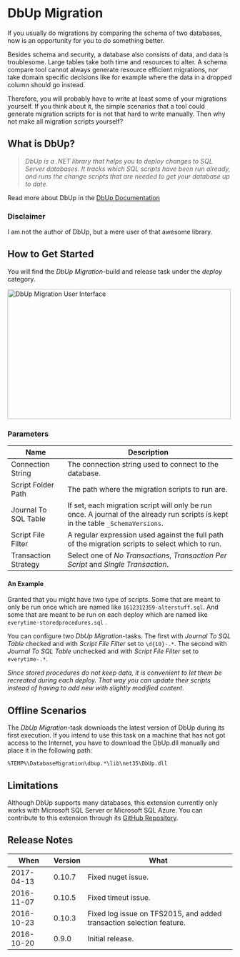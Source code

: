 # DbUp Migration

If you usually do migrations by comparing the schema of two databases, now is an opportunity for you to do something better.

Besides schema and security, a database also consists of data, and data is troublesome. Large tables take both time and resources to alter. A schema compare tool cannot always generate resource efficient migrations, nor take domain specific decisions like for example where the data in a dropped column should go instead.

Therefore, you will probably have to write at least some of your migrations yourself. If you think about it, the simple scenarios that a tool could generate migration scripts for is not that hard to write manually. Then why not make all migration scripts yourself?

## What is DbUp?

> *DbUp is a .NET library that helps you to deploy changes to SQL Server databases. It tracks which SQL scripts have been run already, and runs the change scripts that are needed to get your database up to date.*

Read more about DbUp in the [DbUp Documentation](http://dbup.readthedocs.io)

### Disclaimer

I am not the author of DbUp, but a mere user of that awesome library.

## How to Get Started

You will find the *DbUp Migration*-build and release task under the *deploy* category.

<img src="https://github.com/johanclasson/vso-agent-tasks/raw/master/DbUpMigration/example.png" alt="DbUp Migration User Interface" width="500" height="291">

### Parameters

| Name | Description |
|------|-------------|
| Connection String | The connection string used to connect to the database. |
| Script Folder Path | The path where the migration scripts to run are. |
| Journal To SQL Table | If set, each migration script will only be run once. A journal of the already run scripts is kept in the table `_SchemaVersions`. |
| Script File Filter | A regular expression used against the full path of the migration scripts to select which to run. |
| Transaction Strategy | Select one of *No Transactions*, *Transaction Per Script* and *Single Transaction*. |

#### An Example

Granted that you might have two type of scripts. Some that are meant to only be run once which are named like `1612312359-alterstuff.sql`. And some that are meant to be run on each deploy which are named like `everytime-storedprocedures.sql` .

You can configure two *DbUp Migration*-tasks. The first with *Journal To SQL Table* checked and with *Script File Filter* set to `\d{10}-.*`. The second with *Journal To SQL Table* unchecked and with *Script File Filter* set to `everytime-.*`.

*Since stored procedures do not keep data, it is convenient to let them be recreated during each deploy. That way you can update their scripts instead of having to add new with slightly modified content.* 

## Offline Scenarios

The *DbUp Migration*-task downloads the latest version of DbUp during its first execution. If you intend to use this task on a machine that has not got access to the Internet, you have to download the DbUp.dll manually and place it in the following path:

`%TEMP%\DatabaseMigration\dbup.*\lib\net35\DbUp.dll`

## Limitations

Although DbUp supports many databases, this extension currently only works with Microsoft SQL Server or Microsoft SQL Azure. You can contribute to this extension through its [GitHub Repository](https://github.com/johanclasson/vso-agent-tasks/tree/master/DbUpMigration).

## Release Notes

| When | Version | What |
|------|---------|------|
| 2017-04-13 | 0.10.7 | Fixed nuget issue. |
| 2016-11-07 | 0.10.5 | Fixed timeut issue. |
| 2016-10-23 | 0.10.3 | Fixed log issue on TFS2015, and added transaction selection feature. |
| 2016-10-20 | 0.9.0 | Initial release. |